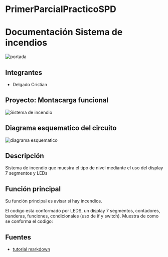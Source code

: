 # PrimerParcialPracticoSPD
# Documentación Sistema de incendios

![portada](https://i.gyazo.com/dc9a24c2f549c103147ae4d401b4fedb.png "portada")
## Integrantes
* Delgado Cristian



## Proyecto: Montacarga funcional
![Sistema de incendio](https://gyazo.com/f718582f7c4689e7726fbd4e8408025c.jpg)

## Diagrama esquematico del circuito
![diagrama esquematico](https://gyazo.com/3c083b336d816ce48808020de005977f.jpg)

## Descripción
Sistema de incendio que muestra el tipo de nivel mediante el uso del display 7 segmentos y LEDs

## Función principal

Su función principal es avisar si hay incendios.  

El codigo esta conformado por LEDS, un display 7 segmentos, contadores, banderas, funciones, condicionales (uso de if y switch).
Muestra de como se conforma el codigo:


## Fuentes
* [tutorial markdown](https://www.youtube.com/watch?v=oxaH9CFpeEE)



